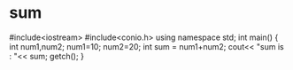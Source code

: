 # sum
 #include&lt;iostream> #include&lt;conio.h> using namespace std; int main() {  int num1,num2;     num1=10;     num2=20;     int sum = num1+num2;     cout&lt;&lt; "sum is : "&lt;&lt; sum;     getch(); }
